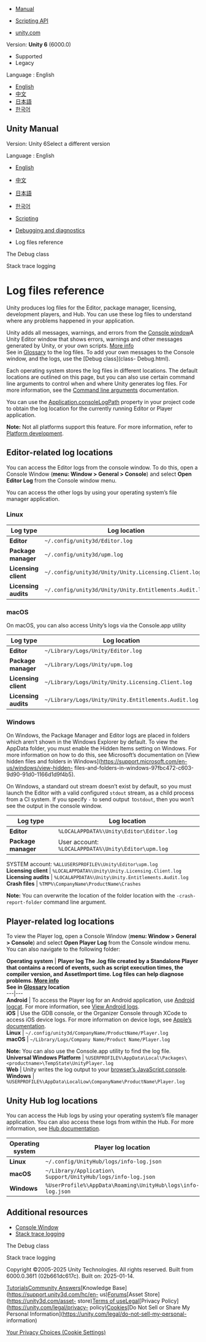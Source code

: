 [](https://docs.unity3d.com)

  * [Manual](../Manual/index.html)
  * [Scripting API](../ScriptReference/index.html)

  * [unity.com](https://unity.com/)

Version: **Unity 6** (6000.0)

  * Supported
  * Legacy

Language : English

  * [English](/Manual/log-files.html)
  * [中文](/cn/current/Manual/log-files.html)
  * [日本語](/ja/current/Manual/log-files.html)
  * [한국어](/kr/current/Manual/log-files.html)

[](https://docs.unity3d.com)

## Unity Manual

Version: Unity 6Select a different version

Language : English

  * [English](/Manual/log-files.html)
  * [中文](/cn/current/Manual/log-files.html)
  * [日本語](/ja/current/Manual/log-files.html)
  * [한국어](/kr/current/Manual/log-files.html)

  * [Scripting](scripting.html)
  * [Debugging and diagnostics](debugging-and-diagnostics.html)
  * Log files reference

[](class-Debug.html)

The Debug class

[](stack-trace.html)

Stack trace logging

# Log files reference

Unity produces log files for the Editor, package manager, licensing,
development players, and Hub. You can use these log files to understand where
any problems happened in your application.

Unity adds all messages, warnings, and errors from the [Console
window](Console.html)A Unity Editor window that shows errors, warnings and
other messages generated by Unity, or your own scripts. [More
info](Console.html)  
See in [Glossary](Glossary.html#Consolewindow) to the log files. To add your
own messages to the Console window, and the logs, use the [Debug class](class-
Debug.html).

Each operating system stores the log files in different locations. The default
locations are outlined on this page, but you can also use certain command line
arguments to control when and where Unity generates log files. For more
information, see the [Command line arguments](EditorCommandLineArguments.html)
documentation.

You can use the
[Application.consoleLogPath](../ScriptReference/Application.consoleLogPath.html)
property in your project code to obtain the log location for the currently
running Editor or Player application.

**Note:** Not all platforms support this feature. For more information, refer
to [Platform development](PlatformSpecific.html).

## Editor-related log locations

You can access the Editor logs from the console window. To do this, open a
Console Window (**menu: Window > General > Console**) and select **Open Editor
Log** from the Console window menu.

You can access the other logs by using your operating system’s file manager
application.

### Linux

**Log type** | **Log location**  
---|---  
**Editor** | `~/.config/unity3d/Editor.log`  
**Package manager** | `~/.config/unity3d/upm.log`  
**Licensing client** | `~/.config/unity3d/Unity/Unity.Licensing.Client.log`  
**Licensing audits** | `~/.config/unity3d/Unity/Unity.Entitlements.Audit.log`  
  
### macOS

On macOS, you can also access Unity’s logs via the Console.app utility

**Log type** | **Log location**  
---|---  
**Editor** | `~/Library/Logs/Unity/Editor.log`  
**Package manager** | `~/Library/Logs/Unity/upm.log`  
**Licensing client** | `~/Library/Logs/Unity/Unity.Licensing.Client.log`  
**Licensing audits** | `~/Library/Logs/Unity/Unity.Entitlements.Audit.log`  
  
### Windows

On Windows, the Package Manager and Editor logs are placed in folders which
aren’t shown in the Windows Explorer by default. To view the AppData folder,
you must enable the Hidden Items setting on Windows. For more information on
how to do this, see Microsoft’s documentation on [View hidden files and
folders in Windows](https://support.microsoft.com/en-us/windows/view-hidden-
files-and-folders-in-windows-97fbc472-c603-9d90-91d0-1166d1d9f4b5).

On Windows, a standard out stream doesn’t exist by default, so you must launch
the Editor with a valid configured `stdout` stream, as a child process from a
CI system. If you specify `-` to send output` `to`stdout`, then you won’t see
the output in the console window.

**Log type** | **Log location**  
---|---  
**Editor** | `%LOCALAPPDATA%\Unity\Editor\Editor.log`  
**Package manager** | User account: `%LOCALAPPDATA%\Unity\Editor\upm.log`   
SYSTEM account: `%ALLUSERSPROFILE%\Unity\Editor\upm.log`  
**Licensing client** | `%LOCALAPPDATA%\Unity\Unity.Licensing.Client.log`  
**Licensing audits** | `%LOCALAPPDATA%\Unity\Unity.Entitlements.Audit.log`  
**Crash files** |  `%TMP%\CompanyName\ProductName\Crashes`   
  
**Note:** You can overwrite the location of the folder location with the
`-crash-report-folder` command line argument.  
  
## Player-related log locations

To view the Player log, open a Console Window (**menu: Window > General >
Console**) and select **Open Player Log** from the Console window menu. You
can also navigate to the following folder:

**Operating system** | ****Player log** The .log file created by a Standalone Player that contains a record of events, such as script execution times, the compiler version, and AssetImport time. Log files can help diagnose problems. [More info](log-files.html#player)  
See in [Glossary](Glossary.html#PlayerLog) location**  
---|---  
**Android** | To access the Player log for an Android application, use [Android logcat](https://developer.android.com/studio/command-line/logcat). For more information, see [View Android logs](android-debugging-on-an-android-device.html#view-android-logs).  
**iOS** | Use the GDB console, or the Organizer Console through XCode to access iOS device logs. For more information on device logs, see [Apple’s documentation](https://developer.apple.com/documentation/xcode/acquiring-crash-reports-and-diagnostic-logs).  
**Linux** | `~/.config/unity3d/CompanyName/ProductName/Player.log`  
**macOS** |  `~/Library/Logs/Company Name/Product Name/Player.log`  
  
**Note:** You can also use the Console.app utility to find the log file.  
**Universal Windows Platform** | `%USERPROFILE%\AppData\Local\Packages\<productname>\TempState\UnityPlayer.log`  
**Web** | Unity writes the log output to your [browser’s JavaScript console](webgl-debugging.html).  
**Windows** | `%USERPROFILE%\AppData\LocalLow\CompanyName\ProductName\Player.log`  
  
## Unity Hub log locations

You can access the Hub logs by using your operating system’s file manager
application. You can also access these logs from within the Hub. For more
information, see [Hub
documentation](https://docs.unity3d.com/hub/manual/Help.html).

**Operating system** | **Player log location**  
---|---  
**Linux** | `~/.config/UnityHub/logs/info-log.json`  
**macOS** | `~/Library/Application\ Support/UnityHub/logs/info-log.json`  
**Windows** | `%UserProfile%\AppData\Roaming\UnityHub\logs\info-log.json`  
  
## Additional resources

  * [Console Window](Console.html)
  * [Stack trace logging](stack-trace.html)

[](class-Debug.html)

The Debug class

[](stack-trace.html)

Stack trace logging

Copyright ©2005-2025 Unity Technologies. All rights reserved. Built from
6000.0.36f1 (02b661dc617c). Built on: 2025-01-14.

[Tutorials](https://learn.unity.com/)[Community
Answers](https://answers.unity3d.com)[Knowledge
Base](https://support.unity3d.com/hc/en-
us)[Forums](https://forum.unity3d.com)[Asset Store](https://unity3d.com/asset-
store)[Terms of
use](https://docs.unity3d.com/Manual/TermsOfUse.html)[Legal](https://unity.com/legal)[Privacy
Policy](https://unity.com/legal/privacy-
policy)[Cookies](https://unity.com/legal/cookie-policy)[Do Not Sell or Share
My Personal Information](https://unity.com/legal/do-not-sell-my-personal-
information)

[Your Privacy Choices (Cookie Settings)](javascript:void\(0\);)

